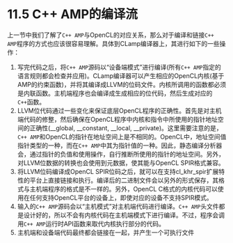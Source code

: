 # 11.5 C++ AMP的编译流

上一节中我们了解了`C++ AMP`与OpenCL的对应关系，那么对于编译和链接`C++ AMP`程序的方式也应该很容易理解。具体到CLamp编译器上，其进行如下的一些操作：

1. 写完代码之后，将`C++ AMP`源码以“设备端模式”进行编译(所有`C++ AMP`指定的语言规则都会检查并应用)。CLamp编译器可以产生相应的OpenCL内核(基于AMP的约束函数)，并将其编译成LLVM的位码文件。内核所调用的函数都必须是内联函数。主机端程序也会编译成生成相应的位代码，然后生成对应的`C++`函数。
2. LLVM位代码通过一些变化来保证底层OpenCL程序的正确性。首先是对主机端代码的修整，然后确保在OpenCL程序中内核和指令中所使用的指针地址空间的正确性(__global, __constant, __local, __private)。这里需要注意的是，`C++ AMP`和OpenCL的指针在地址空间上是不相同的。OpenCL中，地址空间值指针类型的一种，而在`C++ AMP`中其为指针值的一种。因此，静态编译分析器会，通过指针的负值和使用操作，自行推断所使用的指针的地址空间。另外，对LLVM位数据的转换也会使用到元数据，使其能与OpenCL SPIR格式兼容。
3. 将LLVM位码编译成OpenCL SPIR位码之后，就可以在支持cl_khr_spir扩展特性的平台上直接链接和执行。编译后的二进制文件会以另外的形式保存，其格式与主机端程序的格式是不一样的。另外，OpenCL C格式的内核代码可以使用在任何支持OpenCL平台的设备上，即使对应的设备不支持SPIR模式。
4. 输入的`C++ AMP`源码会以“主机模式”对主机端代码进行编译。`C++ AMP`头文件都是设计好的，所以不会有内核代码在主机端模式下进行编译。不过，程序会调用`C++ AMP`运行时API函数来取代内核执行部分的代码。
5. 主机端和设备端代码最终都会链接在一起，并产生一个可执行文件